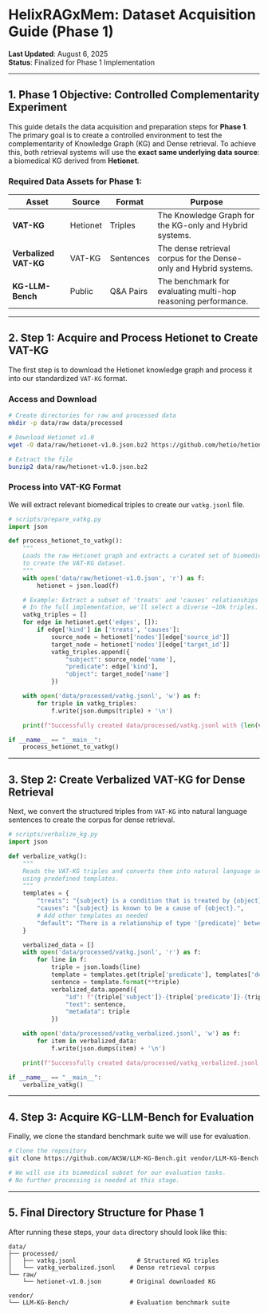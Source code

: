 # HelixRAGxMem: Dataset Acquisition Guide (Phase 1)

**Last Updated**: August 6, 2025  
**Status**: Finalized for Phase 1 Implementation

---

## 1. Phase 1 Objective: Controlled Complementarity Experiment

This guide details the data acquisition and preparation steps for **Phase 1**. The primary goal is to create a controlled environment to test the complementarity of Knowledge Graph (KG) and Dense retrieval. To achieve this, both retrieval systems will use the **exact same underlying data source**: a biomedical KG derived from **Hetionet**.

### Required Data Assets for Phase 1:

| Asset | Source | Format | Purpose |
|-------|--------|--------|---------|
| **VAT-KG** | Hetionet | Triples | The Knowledge Graph for the KG-only and Hybrid systems. |
| **Verbalized VAT-KG** | VAT-KG | Sentences | The dense retrieval corpus for the Dense-only and Hybrid systems. |
| **KG-LLM-Bench** | Public | Q&A Pairs | The benchmark for evaluating multi-hop reasoning performance. |

---

## 2. Step 1: Acquire and Process Hetionet to Create VAT-KG

The first step is to download the Hetionet knowledge graph and process it into our standardized `VAT-KG` format.

### Access and Download

```bash
# Create directories for raw and processed data
mkdir -p data/raw data/processed

# Download Hetionet v1.0
wget -O data/raw/hetionet-v1.0.json.bz2 https://github.com/hetio/hetionet/raw/master/hetnet/json/hetionet-v1.0.json.bz2

# Extract the file
bunzip2 data/raw/hetionet-v1.0.json.bz2
```

### Process into VAT-KG Format

We will extract relevant biomedical triples to create our `vatkg.jsonl` file.

```python
# scripts/prepare_vatkg.py
import json

def process_hetionet_to_vatkg():
    """
    Loads the raw Hetionet graph and extracts a curated set of biomedical triples
    to create the VAT-KG dataset.
    """
    with open('data/raw/hetionet-v1.0.json', 'r') as f:
        hetionet = json.load(f)

    # Example: Extract a subset of 'treats' and 'causes' relationships
    # In the full implementation, we'll select a diverse ~10k triples.
    vatkg_triples = []
    for edge in hetionet.get('edges', []):
        if edge['kind'] in ['treats', 'causes']:
            source_node = hetionet['nodes'][edge['source_id']]
            target_node = hetionet['nodes'][edge['target_id']]
            vatkg_triples.append({
                "subject": source_node['name'],
                "predicate": edge['kind'],
                "object": target_node['name']
            })

    with open('data/processed/vatkg.jsonl', 'w') as f:
        for triple in vatkg_triples:
            f.write(json.dumps(triple) + '\n')

    print(f"Successfully created data/processed/vatkg.jsonl with {len(vatkg_triples)} triples.")

if __name__ == "__main__":
    process_hetionet_to_vatkg()
```

---

## 3. Step 2: Create Verbalized VAT-KG for Dense Retrieval

Next, we convert the structured triples from `VAT-KG` into natural language sentences to create the corpus for dense retrieval.

```python
# scripts/verbalize_kg.py
import json

def verbalize_vatkg():
    """
    Reads the VAT-KG triples and converts them into natural language sentences
    using predefined templates.
    """
    templates = {
        "treats": "{subject} is a condition that is treated by {object}.",
        "causes": "{subject} is known to be a cause of {object}.",
        # Add other templates as needed
        "default": "There is a relationship of type '{predicate}' between {subject} and {object}."
    }

    verbalized_data = []
    with open('data/processed/vatkg.jsonl', 'r') as f:
        for line in f:
            triple = json.loads(line)
            template = templates.get(triple['predicate'], templates['default'])
            sentence = template.format(**triple)
            verbalized_data.append({
                "id": f"{triple['subject']}-{triple['predicate']}-{triple['object']}",
                "text": sentence,
                "metadata": triple
            })

    with open('data/processed/vatkg_verbalized.jsonl', 'w') as f:
        for item in verbalized_data:
            f.write(json.dumps(item) + '\n')

    print(f"Successfully created data/processed/vatkg_verbalized.jsonl with {len(verbalized_data)} sentences.")

if __name__ == "__main__":
    verbalize_vatkg()
```

---

## 4. Step 3: Acquire KG-LLM-Bench for Evaluation

Finally, we clone the standard benchmark suite we will use for evaluation.

```bash
# Clone the repository
git clone https://github.com/AKSW/LLM-KG-Bench.git vendor/LLM-KG-Bench

# We will use its biomedical subset for our evaluation tasks.
# No further processing is needed at this stage.
```

---

## 5. Final Directory Structure for Phase 1

After running these steps, your `data` directory should look like this:

```
data/
├── processed/
│   ├── vatkg.jsonl                 # Structured KG triples
│   └── vatkg_verbalized.jsonl    # Dense retrieval corpus
└── raw/
    └── hetionet-v1.0.json        # Original downloaded KG

vendor/
└── LLM-KG-Bench/                 # Evaluation benchmark suite
